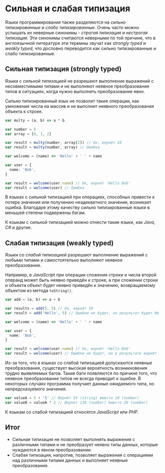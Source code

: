 # Сильная и слабая типизация

Языки программирования также разделяются на _сильно типизированные_ и _слабо типизированные_. Очень часто можно услышать их неверные синонимы - _строгая типизация_ и _нестрогая типизация_. Эти синонимы считаются неверными по той причине, что в англоязычной литературе эти термины звучат как _strongly typed_ и _weakly typed_, что дословно переводится как сильно типизированные и слабо типизированные.

## Сильная типизация (strongly typed)

Языки с _сильной типизацией_ не разрешают выполнение выражений с несовместимыми типами и не выполняют неявное преобразование типов в ситуациях, когда нужно выполнять преобразование явно.

Сильно типизированный язык не позволит такие операции, как умножение числа на массив и не выполнит неявного преобразования объекта к строке.

```ts
var multy = (a, b) => a * b

var number = 5
var array = [0, 1, 2]

var result = multy(number, array[2]) // Ок, вернёт 10
var result = multy(number, array) // Ошибка

var welcome = (name) => 'Hello' + ' ' + name

var user = {
  name: 'Bob',
}

var result = welcome(user.name) // Ок, вернёт 'Hello Bob'
var result = welcome(user) // Ошибка
```

В языках с сильной типизацией при операциях, способных привести к потере значения или получению неадекватного значения, возникает ошибка. Благодаря этому качеству сильно типизированные языки в меньшей степени подвержены багам.

К языкам с сильной типизацией можно отнести такие языки, как _Java_, _C#_ и другие.

## Слабая типизация (weakly typed)

Языки со _слабой типизацией_ разрешают выполнение выражений с любыми типами и самостоятельно выполняют неявное преобразование.

Например, в _JavaScript_ при операции сложения строки и числа второй операнд может быть неявно приведён к строке, а при сложении строки и объекта объект будет неявно приведён к значению, возвращаемому объектом из метода `toString()`.

```ts
var add = (a, b) => a + b

var results = add(5, 5) // Ок, вернёт 10
var result = add('Hello', 5) // Ошибки не будет, но результат будет Hello5

var welcome = (name) => 'Hello' + ' ' + name

var user = {
  name: 'Bob',
}

var result = welcome(user.name) // Ок, вернёт 'Hello Bob'
var result = welcome(user) // Ошибки не будет, но в результате вернёт 'Hello [object Object]'
```

Из-за того, что в языках со слабой типизацией допускаются неявные преобразования, существует высокая вероятность возникновения трудно выявляемых багов. Такие баги появляются по причине того, что неявное преобразование типов не всегда приводит к ошибке. В некоторых случаях программа получает данные ожидаемого типа, но непредсказуемого значения.

```ts
var valueA = 5 + '5' // Вернёт 55 (string) вместо 10 (number)
var valueB = valueA * 2 // Вернет 110 (number) вместо 20 (number)
```

К языкам со слабой типизацией относятся _JavaScript_ или _PHP_.

## Итог

- Сильная типизация не позволяет выполнять выражения с различными типами и не преобразует неявно типы данных, которые нуждаются в явном преобразовании.
- Слабая типизация, напротив, позволяет выражения с операциями над различными типами данных и выполняет неявные преобразования.
